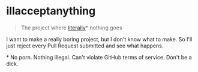 # illacceptanything

> The project where [literally](http://www.buzzfeed.com/jessicamisener/the-wrong-definition-of-literally-is-literally-going-in-the#.chA7QxZ9n)* nothing goes

I want to make a really boring project, but I don't know what to make. So I'll just reject
every Pull Request submitted and see what happens.

\* No porn. Nothing illegal. Can't violate GitHub terms of service. Don't be a dick.


